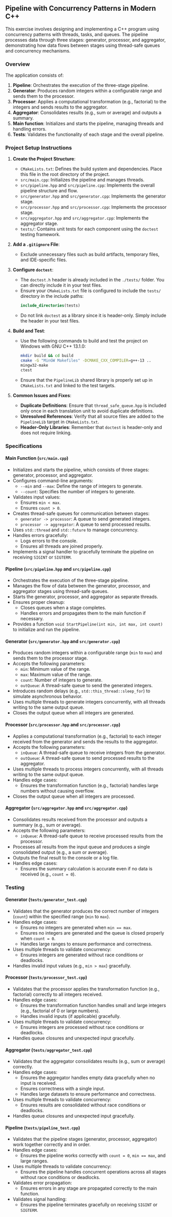 ## Pipeline with Concurrency Patterns in Modern C++

This exercise involves designing and implementing a C++ program using concurrency patterns with threads, tasks, and queues. The pipeline processes data through three stages: generator, processor, and aggregator, demonstrating how data flows between stages using thread-safe queues and concurrency mechanisms.

### Overview
The application consists of:
1. **Pipeline**: Orchestrates the execution of the three-stage pipeline.
2. **Generator**: Produces random integers within a configurable range and sends them to the processor.
3. **Processor**: Applies a computational transformation (e.g., factorial) to the integers and sends results to the aggregator.
4. **Aggregator**: Consolidates results (e.g., sum or average) and outputs a summary.
5. **Main function**: Initializes and starts the pipeline, managing threads and handling errors.
6. **Tests**: Validates the functionality of each stage and the overall pipeline.

### Project Setup Instructions

1. **Create the Project Structure**:
   - `CMakeLists.txt`: Defines the build system and dependencies. Place this file in the root directory of the project.
   - `src/main.cpp`: Initializes the pipeline and manages threads.
   - `src/pipeline.hpp` and `src/pipeline.cpp`: Implements the overall pipeline structure and flow.
   - `src/generator.hpp` and `src/generator.cpp`: Implements the generator stage.
   - `src/processor.hpp` and `src/processor.cpp`: Implements the processor stage.
   - `src/aggregator.hpp` and `src/aggregator.cpp`: Implements the aggregator stage.
   - `tests/`: Contains unit tests for each component using the `doctest` testing framework.

2. **Add a `.gitignore` File**:
   - Exclude unnecessary files such as build artifacts, temporary files, and IDE-specific files.

3. **Configure `doctest`**:
   - The `doctest.h` header is already included in the `./tests/` folder. You can directly include it in your test files.
   - Ensure your `CMakeLists.txt` file is configured to include the `tests/` directory in the include paths:
     ```cmake
     include_directories(tests)
     ```
   - Do not link `doctest` as a library since it is header-only. Simply include the header in your test files.

4. **Build and Test**:
   - Use the following commands to build and test the project on Windows with GNU C++ 13.1.0:
     ```bash
     mkdir build && cd build
     cmake -G "MinGW Makefiles" -DCMAKE_CXX_COMPILER=g++-13 ..
     mingw32-make
     ctest
     ```
   - Ensure that the `PipelineLib` shared library is properly set up in `CMakeLists.txt` and linked to the test targets.

5. **Common Issues and Fixes**:
   - **Duplicate Definitions**: Ensure that `thread_safe_queue.hpp` is included only once in each translation unit to avoid duplicate definitions.
   - **Unresolved References**: Verify that all source files are added to the `PipelineLib` target in `CMakeLists.txt`.
   - **Header-Only Libraries**: Remember that `doctest` is header-only and does not require linking.


### Specifications

#### Main Function (`src/main.cpp`)
- Initializes and starts the pipeline, which consists of three stages: generator, processor, and aggregator.
- Configures command-line arguments:
  - `--min` and `--max`: Define the range of integers to generate.
  - `--count`: Specifies the number of integers to generate.
- Validates input values:
  - Ensures `min < max`.
  - Ensures `count > 0`.
- Creates thread-safe queues for communication between stages:
  - `generator -> processor`: A queue to send generated integers.
  - `processor -> aggregator`: A queue to send processed results.
- Uses `std::thread` and `std::future` to manage concurrency.
- Handles errors gracefully:
  - Logs errors to the console.
  - Ensures all threads are joined properly.
- Implements a signal handler to gracefully terminate the pipeline on receiving `SIGINT` or `SIGTERM`.

#### Pipeline (`src/pipeline.hpp` and `src/pipeline.cpp`)
- Orchestrates the execution of the three-stage pipeline.
- Manages the flow of data between the generator, processor, and aggregator stages using thread-safe queues.
- Starts the generator, processor, and aggregator as separate threads.
- Ensures proper cleanup:
  - Closes queues when a stage completes.
  - Handles errors and propagates them to the main function if necessary.
- Provides a function `void StartPipeline(int min, int max, int count)` to initialize and run the pipeline.

#### Generator (`src/generator.hpp` and `src/generator.cpp`)
- Produces random integers within a configurable range (`min` to `max`) and sends them to the processor stage.
- Accepts the following parameters:
  - `min`: Minimum value of the range.
  - `max`: Maximum value of the range.
  - `count`: Number of integers to generate.
  - `outQueue`: A thread-safe queue to send the generated integers.
- Introduces random delays (e.g., `std::this_thread::sleep_for`) to simulate asynchronous behavior.
- Uses multiple threads to generate integers concurrently, with all threads writing to the same output queue.
- Closes the output queue when all integers are generated.

#### Processor (`src/processor.hpp` and `src/processor.cpp`)
- Applies a computational transformation (e.g., factorial) to each integer received from the generator and sends the results to the aggregator.
- Accepts the following parameters:
  - `inQueue`: A thread-safe queue to receive integers from the generator.
  - `outQueue`: A thread-safe queue to send processed results to the aggregator.
- Uses multiple threads to process integers concurrently, with all threads writing to the same output queue.
- Handles edge cases:
  - Ensures the transformation function (e.g., factorial) handles large numbers without causing overflow.
- Closes the output queue when all integers are processed.

#### Aggregator (`src/aggregator.hpp` and `src/aggregator.cpp`)
- Consolidates results received from the processor and outputs a summary (e.g., sum or average).
- Accepts the following parameters:
  - `inQueue`: A thread-safe queue to receive processed results from the processor.
- Processes all results from the input queue and produces a single consolidated output (e.g., a sum or average).
- Outputs the final result to the console or a log file.
- Handles edge cases:
  - Ensures the summary calculation is accurate even if no data is received (e.g., `count = 0`).

### Testing

#### Generator (`tests/generator_test.cpp`)
- Validates that the generator produces the correct number of integers (`count`) within the specified range (`min` to `max`).
- Handles edge cases:
  - Ensures no integers are generated when `min == max`.
  - Ensures no integers are generated and the queue is closed properly when `count = 0`.
  - Handles large ranges to ensure performance and correctness.
- Uses multiple threads to validate concurrency:
  - Ensures integers are generated without race conditions or deadlocks.
- Handles invalid input values (e.g., `min > max`) gracefully.

#### Processor (`tests/processor_test.cpp`)
- Validates that the processor applies the transformation function (e.g., factorial) correctly to all integers received.
- Handles edge cases:
  - Ensures the transformation function handles small and large integers (e.g., factorial of 0 or large numbers).
  - Handles invalid inputs (if applicable) gracefully.
- Uses multiple threads to validate concurrency:
  - Ensures integers are processed without race conditions or deadlocks.
- Handles queue closures and unexpected input gracefully.

#### Aggregator (`tests/aggregator_test.cpp`)
- Validates that the aggregator consolidates results (e.g., sum or average) correctly.
- Handles edge cases:
  - Ensures the aggregator handles empty data gracefully when no input is received.
  - Ensures correctness with a single input.
  - Handles large datasets to ensure performance and correctness.
- Uses multiple threads to validate concurrency:
  - Ensures results are consolidated without race conditions or deadlocks.
- Handles queue closures and unexpected input gracefully.

#### Pipeline (`tests/pipeline_test.cpp`)
- Validates that the pipeline stages (generator, processor, aggregator) work together correctly and in order.
- Handles edge cases:
  - Ensures the pipeline works correctly with `count = 0`, `min == max`, and large ranges.
- Uses multiple threads to validate concurrency:
  - Ensures the pipeline handles concurrent operations across all stages without race conditions or deadlocks.
- Validates error propagation:
  - Ensures errors in any stage are propagated correctly to the main function.
- Validates signal handling:
  - Ensures the pipeline terminates gracefully on receiving `SIGINT` or `SIGTERM`.








